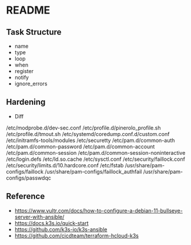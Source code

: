 # README

## Task Structure

- name
- type
- loop
- when
- register
- notify
- ignore_errors

## Hardening 

* Diff

/etc/modprobe.d/dev-sec.conf
/etc/profile.d/pinerolo_profile.sh
/etc/profile.d/tmout.sh
/etc/systemd/coredump.conf.d/custom.conf
/etc/initramfs-tools/modules
/etc/securetty
/etc/pam.d/common-auth
/etc/pam.d/common-password
/etc/pam.d/common-account
/etc/pam.d/common-session
/etc/pam.d/common-session-noninteractive
/etc/login.defs
/etc/ld.so.cache
/etc/sysctl.conf
/etc/security/faillock.conf
/etc/security/limits.d/10.hardcore.conf
/etc/fstab
/usr/share/pam-configs/faillock
/usr/share/pam-configs/faillock_authfail
/usr/share/pam-configs/passwdqc

## Reference

- https://www.vultr.com/docs/how-to-configure-a-debian-11-bullseye-server-with-ansible/
- https://docs.k3s.io/quick-start
- https://github.com/k3s-io/k3s-ansible
- https://github.com/cicdteam/terraform-hcloud-k3s

